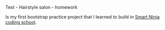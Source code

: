 Test - Hairstyle salon - homework

Is my first bootstrap practice project that I learned to build in [Smart Ninja coding school](https://www.smartninja.org/).


